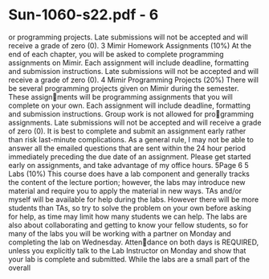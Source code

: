 # Sun-1060-s22.pdf - 6

or programming projects. Late submissions will not be accepted and will receive a grade
of zero (0).
3 Mimir Homework Assignments (10%)
At the end of each chapter, you will be asked to complete programming assignments on Mimir.
Each assignment will include deadline, formatting and submission instructions. Late submissions
will not be accepted and will receive a grade of zero (0).
4 Mimir Programming Projects (20%)
There will be several programming projects given on Mimir during the semester. These assignments will be programming assignments that you will complete on your own. Each assignment
will include deadline, formatting and submission instructions. Group work is not allowed for programming assignments. Late submissions will not be accepted and will receive a grade
of zero (0). It is best to complete and submit an assignment early rather than risk last-minute
complications.
As a general rule, I may not be able to answer all the emailed questions that are sent within the
24 hour period immediately preceding the due date of an assignment. Please get started early on
assignments, and take advantage of my office hours.
5Page 6
5 Labs (10%)
This course does have a lab component and generally tracks the content of the lecture portion;
however, the labs may introduce new material and require you to apply the material in new ways.
TAs and/or myself will be available for help during the labs. However there will be more students
than TAs, so try to solve the problem on your own before asking for help, as time may limit how
many students we can help.
The labs are also about collaborating and getting to know your fellow students, so for many of the
labs you will be working with a partner on Monday and completing the lab on Wednesday. Attendance on both days is REQUIRED, unless you explicitly talk to the Lab Instructor on Monday
and show that your lab is complete and submitted. While the labs are a small part of the overall
